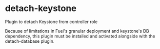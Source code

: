 # detach-keystone
Plugin to detach Keystone from controller role

Because of limitations in Fuel's granular deployment and keystone's DB dependency,
this plugin must be installed and activated alongside with the detach-database plugin.
